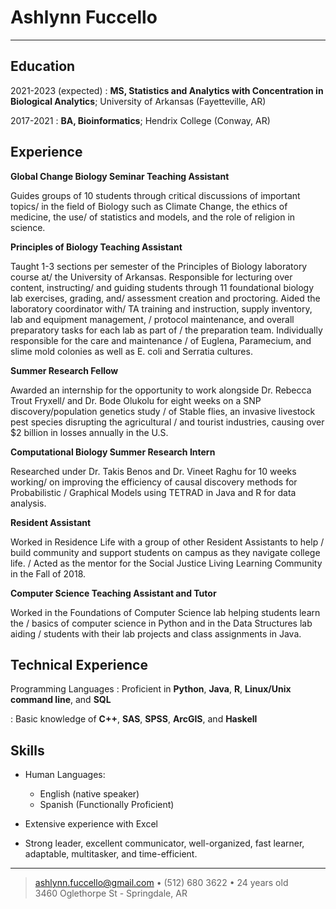 Ashlynn Fuccello
============

----

Education
---------

2021-2023 (expected)
:   **MS, Statistics and Analytics with Concentration in Biological Analytics**; University of Arkansas (Fayetteville, AR)

2017-2021
:   **BA, Bioinformatics**; Hendrix College (Conway, AR)

Experience
----------

**Global Change Biology Seminar Teaching Assistant**

Guides groups of 10 students through critical discussions of important topics/
in the field of Biology such as Climate Change, the ethics of medicine, the use/
of statistics and models, and the role of religion in science. 

**Principles of Biology Teaching Assistant**

Taught 1-3 sections per semester of the Principles of Biology laboratory course at/
the University of Arkansas. Responsible for lecturing over content, instructing/
and guiding students through 11 foundational biology lab exercises, grading, and/
assessment creation and proctoring. Aided the laboratory coordinator with/
TA training and instruction, supply inventory, lab and equipment management, /
protocol maintenance, and overall preparatory tasks for each lab as part of /
the preparation team. Individually responsible for the care and maintenance /
of Euglena, Paramecium, and slime mold colonies as well as E. coli and Serratia cultures. 

**Summer Research Fellow**

Awarded an internship for the opportunity to work alongside Dr. Rebecca Trout Fryxell/
and Dr. Bode Olukolu for eight weeks on a SNP discovery/population genetics study /
of Stable flies, an invasive livestock pest species disrupting the agricultural /
and tourist industries, causing over $2 billion in losses annually in the U.S.

**Computational Biology Summer Research Intern**

Researched under Dr. Takis Benos and Dr. Vineet Raghu for 10 weeks working/
on improving the efficiency of causal discovery methods for Probabilistic /
Graphical Models using TETRAD in Java and R for data analysis.

**Resident Assistant**

Worked in Residence Life with a group of other Resident Assistants to help /
build community and support students on campus as they navigate college life. /
Acted as the mentor for the Social Justice Living Learning Community in the Fall of 2018.

**Computer Science Teaching Assistant and Tutor**

Worked in the Foundations of Computer Science lab helping students learn the /
basics of computer science in  Python and in the Data Structures lab aiding /
students with their lab projects and class assignments in Java.


Technical Experience
--------------------

Programming Languages
:   Proficient in **Python**, **Java**, **R**, **Linux/Unix command line**, and **SQL**

:   Basic knowledge of **C++**, **SAS**, **SPSS**, **ArcGIS**, and **Haskell**


Skills
----------------------------------------

* Human Languages:

     * English (native speaker)
     * Spanish (Functionally Proficient)

* Extensive experience with Excel

* Strong leader, excellent communicator, well-organized, fast learner, adaptable, multitasker, and time-efficient.

----

> <ashlynn.fuccello@gmail.com> • (512) 680 3622 • 24 years old\
> 3460 Oglethorpe St - Springdale, AR
